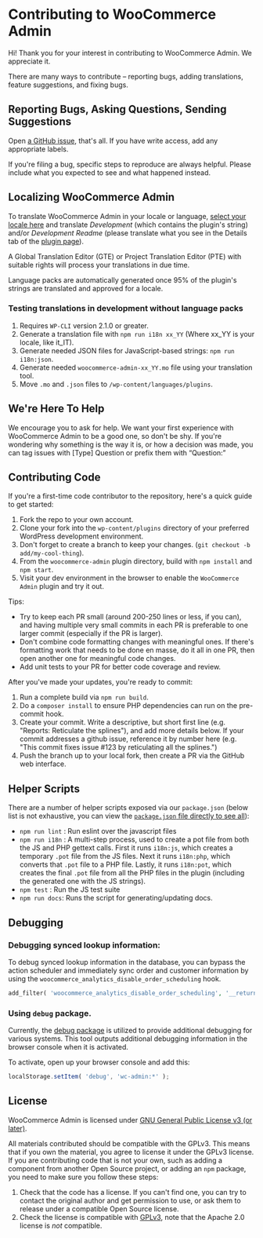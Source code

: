 # Contributing to WooCommerce Admin

Hi! Thank you for your interest in contributing to WooCommerce Admin. We appreciate it.

There are many ways to contribute – reporting bugs, adding translations, feature suggestions, and fixing bugs.

## Reporting Bugs, Asking Questions, Sending Suggestions

Open [a GitHub issue](https://github.com/woocommerce/woocommerce-admin/issues/new/choose), that's all. If you have write access, add any appropriate labels.

If you're filing a bug, specific steps to reproduce are always helpful. Please include what you expected to see and what happened instead.

## Localizing WooCommerce Admin

To translate WooCommerce Admin in your locale or language, [select your locale here](https://translate.wordpress.org/projects/wp-plugins/woocommerce-admin) and translate *Development* (which contains the plugin's string) and/or *Development Readme* (please translate what you see in the Details tab of the [plugin page](https://wordpress.org/plugins/woocommerce-admin/)).

A Global Translation Editor (GTE) or Project Translation Editor (PTE) with suitable rights will process your translations in due time.

Language packs are automatically generated once 95% of the plugin's strings are translated and approved for a locale.

### Testing translations in development without language packs

1. Requires `WP-CLI` version 2.1.0 or greater.
1. Generate a translation file with `npm run i18n xx_YY` (Where xx_YY is your locale, like it_IT).
1. Generate needed JSON files for JavaScript-based strings: `npm run i18n:json`.
1. Generate needed `woocommerce-admin-xx_YY.mo` file using your translation tool.
1. Move `.mo` and `.json` files to `/wp-content/languages/plugins`.

## We're Here To Help

We encourage you to ask for help. We want your first experience with WooCommerce Admin to be a good one, so don't be shy. If you're wondering why something is the way it is, or how a decision was made, you can tag issues with [Type] Question or prefix them with “Question:”

## Contributing Code

If you're a first-time code contributor to the repository, here's a quick guide to get started:

1. Fork the repo to your own account.
2. Clone your fork into the `wp-content/plugins` directory of your preferred WordPress development environment.
3. Don't forget to create a branch to keep your changes. (`git checkout -b add/my-cool-thing`).
4. From the `woocommerce-admin` plugin directory, build with `npm install` and `npm start`.
5. Visit your dev environment in the browser to enable the `WooCommerce Admin` plugin and try it out.

Tips:
- Try to keep each PR small (around 200-250 lines or less, if you can), and having multiple very small commits in each PR is preferable to one larger commit (especially if the PR is larger).
- Don't combine code formatting changes with meaningful ones. If there's formatting work that needs to be done en masse, do it all in one PR, then open another one for meaningful code changes.
- Add unit tests to your PR for better code coverage and review.

After you've made your updates, you're ready to commit:

1. Run a complete build via `npm run build`.
2. Do a `composer install` to ensure PHP dependencies can run on the pre-commit hook.
3. Create your commit. Write a descriptive, but short first line (e.g. "Reports: Reticulate the splines"), and add more details below. If your commit addresses a github issue, reference it by number here (e.g. "This commit fixes issue #123 by reticulating all the splines.")
4. Push the branch up to your local fork, then create a PR via the GitHub web interface.

## Helper Scripts

There are a number of helper scripts exposed via our `package.json` (below list is not exhaustive, you can view the [`package.json` file directly to see all](https://github.com/woocommerce/woocommerce-admin/blob/master/package.json)):

 - `npm run lint` : Run eslint over the javascript files
 - `npm run i18n` : A multi-step process, used to create a pot file from both the JS and PHP gettext calls. First it runs `i18n:js`, which creates a temporary `.pot` file from the JS files. Next it runs `i18n:php`, which converts that `.pot` file to a PHP file. Lastly, it runs `i18n:pot`, which creates the final `.pot` file from all the PHP files in the plugin (including the generated one with the JS strings).
 - `npm test` : Run the JS test suite
 - `npm run docs`: Runs the script for generating/updating docs.

## Debugging

### Debugging synced lookup information:

To debug synced lookup information in the database, you can bypass the action scheduler and immediately sync order and customer information by using the `woocommerce_analytics_disable_order_scheduling` hook.

```php
add_filter( 'woocommerce_analytics_disable_order_scheduling', '__return_true' );
```

### Using `debug` package.

Currently, the [debug package](https://github.com/visionmedia/debug) is utilized to provide additional debugging for various systems. This tool outputs additional debugging information in the browser console when it is activated.

To activate, open up your browser console and add this:

```js
localStorage.setItem( 'debug', 'wc-admin:*' );
```

## License

WooCommerce Admin is licensed under [GNU General Public License v3 (or later)](/license.txt).

All materials contributed should be compatible with the GPLv3. This means that if you own the material, you agree to license it under the GPLv3 license. If you are contributing code that is not your own, such as adding a component from another Open Source project, or adding an `npm` package, you need to make sure you follow these steps:

1. Check that the code has a license. If you can't find one, you can try to contact the original author and get permission to use, or ask them to release under a compatible Open Source license.
2. Check the license is compatible with [GPLv3](https://www.gnu.org/licenses/license-list.en.html#GPLCompatibleLicenses), note that the Apache 2.0 license is *not* compatible.
